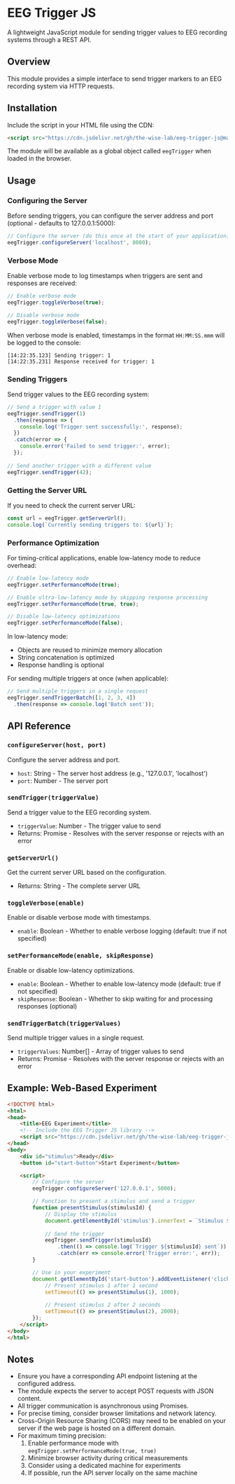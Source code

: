 # EEG Trigger JS

A lightweight JavaScript module for sending trigger values to EEG recording systems through a REST API.

## Overview

This module provides a simple interface to send trigger markers to an EEG recording system via HTTP requests. 

## Installation

Include the script in your HTML file using the CDN:

```html
<script src="https://cdn.jsdelivr.net/gh/the-wise-lab/eeg-trigger-js@main/triggers.js"></script>
```

The module will be available as a global object called `eegTrigger` when loaded in the browser.

## Usage

### Configuring the Server

Before sending triggers, you can configure the server address and port (optional - defaults to 127.0.0.1:5000):

```javascript
// Configure the server (do this once at the start of your application)
eegTrigger.configureServer('localhost', 8080);
```

### Verbose Mode

Enable verbose mode to log timestamps when triggers are sent and responses are received:

```javascript
// Enable verbose mode
eegTrigger.toggleVerbose(true);

// Disable verbose mode
eegTrigger.toggleVerbose(false);
```

When verbose mode is enabled, timestamps in the format `HH:MM:SS.mmm` will be logged to the console:

```
[14:22:35.123] Sending trigger: 1
[14:22:35.231] Response received for trigger: 1
```

### Sending Triggers

Send trigger values to the EEG recording system:

```javascript
// Send a trigger with value 1
eegTrigger.sendTrigger(1)
  .then(response => {
    console.log('Trigger sent successfully:', response);
  })
  .catch(error => {
    console.error('Failed to send trigger:', error);
  });
  
// Send another trigger with a different value
eegTrigger.sendTrigger(42);
```

### Getting the Server URL

If you need to check the current server URL:

```javascript
const url = eegTrigger.getServerUrl();
console.log(`Currently sending triggers to: ${url}`);
```

### Performance Optimization

For timing-critical applications, enable low-latency mode to reduce overhead:

```javascript
// Enable low-latency mode
eegTrigger.setPerformanceMode(true);

// Enable ultra-low-latency mode by skipping response processing
eegTrigger.setPerformanceMode(true, true);

// Disable low-latency optimizations
eegTrigger.setPerformanceMode(false);
```

In low-latency mode:
- Objects are reused to minimize memory allocation
- String concatenation is optimized
- Response handling is optional

For sending multiple triggers at once (when applicable):
```javascript
// Send multiple triggers in a single request
eegTrigger.sendTriggerBatch([1, 2, 3, 4])
  .then(response => console.log('Batch sent'));
```

## API Reference

### `configureServer(host, port)`

Configure the server address and port.

- `host`: String - The server host address (e.g., '127.0.0.1', 'localhost')
- `port`: Number - The server port

### `sendTrigger(triggerValue)`

Send a trigger value to the EEG recording system.

- `triggerValue`: Number - The trigger value to send
- Returns: Promise - Resolves with the server response or rejects with an error

### `getServerUrl()`

Get the current server URL based on the configuration.

- Returns: String - The complete server URL

### `toggleVerbose(enable)`

Enable or disable verbose mode with timestamps.

- `enable`: Boolean - Whether to enable verbose logging (default: true if not specified)

### `setPerformanceMode(enable, skipResponse)`

Enable or disable low-latency optimizations.

- `enable`: Boolean - Whether to enable low-latency mode (default: true if not specified)
- `skipResponse`: Boolean - Whether to skip waiting for and processing responses (optional)

### `sendTriggerBatch(triggerValues)`

Send multiple trigger values in a single request.

- `triggerValues`: Number[] - Array of trigger values to send
- Returns: Promise - Resolves with the server response or rejects with an error

## Example: Web-Based Experiment

```html
<!DOCTYPE html>
<html>
<head>
    <title>EEG Experiment</title>
    <!-- Include the EEG Trigger JS library -->
    <script src="https://cdn.jsdelivr.net/gh/the-wise-lab/eeg-trigger-js@main/triggers.js"></script>
</head>
<body>
    <div id="stimulus">Ready</div>
    <button id="start-button">Start Experiment</button>

    <script>
        // Configure the server
        eegTrigger.configureServer('127.0.0.1', 5000);

        // Function to present a stimulus and send a trigger
        function presentStimulus(stimulusId) {
            // Display the stimulus
            document.getElementById('stimulus').innerText = `Stimulus ${stimulusId}`;
            
            // Send the trigger
            eegTrigger.sendTrigger(stimulusId)
                .then(() => console.log(`Trigger ${stimulusId} sent`))
                .catch(err => console.error('Trigger error:', err));
        }

        // Use in your experiment
        document.getElementById('start-button').addEventListener('click', () => {
            // Present stimulus 1 after 1 second
            setTimeout(() => presentStimulus(1), 1000);
            
            // Present stimulus 2 after 2 seconds
            setTimeout(() => presentStimulus(2), 2000);
        });
    </script>
</body>
</html>
```

## Notes

- Ensure you have a corresponding API endpoint listening at the configured address.
- The module expects the server to accept POST requests with JSON content.
- All trigger communication is asynchronous using Promises.
- For precise timing, consider browser limitations and network latency.
- Cross-Origin Resource Sharing (CORS) may need to be enabled on your server if the web page is hosted on a different domain.
- For maximum timing precision:
  1. Enable performance mode with `eegTrigger.setPerformanceMode(true, true)`
  2. Minimize browser activity during critical measurements
  3. Consider using a dedicated machine for experiments
  4. If possible, run the API server locally on the same machine
